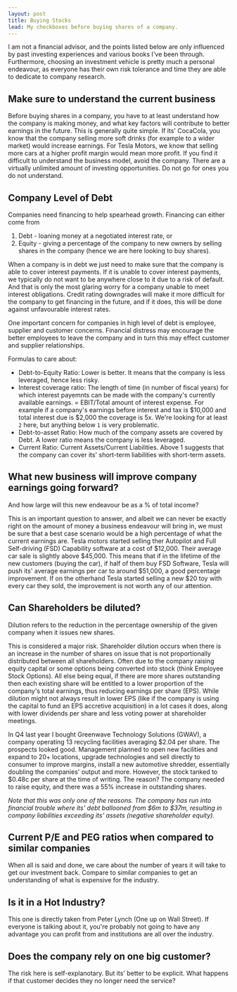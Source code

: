 ```yaml
---
layout: post
title: Buying Stocks
lead: My checkboxes before buying shares of a company.
---
```


I am not a financial advisor, and the points listed below are only influenced by past investing experiences and various books I've been through. Furthermore, choosing an investment vehicle is pretty much a personal endeavour, as everyone has their own risk tolerance and time they are able to dedicate to company research.

## Make sure to understand the current business

Before buying shares in a company, you have to at least understand how the company is making money, and what key factors will contribute to better earnings in the future. This is generally quite simple. If its' CocaCola, you know that the company selling more soft drinks (for example to a wider market) would increase earnings. For Tesla Motors, we know that selling more cars at a higher profit margin would mean more profit. If you find it difficult to understand the business model, avoid the company. There are a virtually unlimited amount of investing opportunities. Do not go for ones you do not understand.

## Company Level of Debt

Companies need financing to help spearhead growth. Financing can either come from 
1. Debt - loaning money at a negotiated interest rate, or 
2. Equity - giving a percentage of the company to new owners by selling shares in the company (hence we are here looking to buy shares).

When a company is in debt we just need to make sure that the company is able to cover interest payments. If it is unable to cover interest payments, we typically do not want to be anywhere close to it due to a risk of default. And that is only the most glaring worry for a company unable to meet interest obligations. Credit rating downgrades will make it more difficult for the company to get financing in the future, and if it does, this will be done against unfavourable interest rates.

One important concern for companies in high level of debt is employee, supplier and customer concerns. Financial distress may encourage the better employees to leave the company and in turn this may effect customer and supplier relationships.


Formulas to care about:

- Debt-to-Equity Ratio: Lower is better. It means that the company is less leveraged, hence less risky.
- Interest coverage ratio: The length of time (in number of fiscal years) for which interest payemnts can be made with the company's currently available earnings. = EBIT/Total amount of interest expense. For example if a company's earnings before interest and tax is $10,000 and total interest due is $2,000 the coverage is 5x. We're looking for at least `2` here, but anything below `1` is very problematic.
- Debt-to-asset Ratio: How much of the company assets are covered by Debt. A lower ratio means the company is less leveraged.
- Current Ratio: Current Assets/Current Liabilities. Above 1 suggests that the company can cover its' short-term liabilities with short-term assets.

## What new business will improve company earnings going forward?

And how large will this new endeavour be as a % of total income?

This is an important question to answer, and albeit we can never be exactly right on the amount of money a business endeavour will bring in, we must be sure that a best case scenario would be a high percentage of what the current earnings are. Tesla motors started selling ther Autopilot and Full Self-driving (FSD) Capability software at a cost of $12,000. Their average car sale is slightly above $45,000. This means that if in the lifetime of the new customers (buying the car), if half of them buy FSD Software, Tesla will push its' average earnings per car to around $51,000, a good percentage improvement. If on the otherhand Tesla started selling a new $20 toy with every car they sold, the improvement is not worth any of our attention.

## Can Shareholders be diluted?

Dilution refers to the reduction in the percentage ownership of the given company when it issues new shares.

This is considered a major risk. Shareholder dilution occurs when there is an increase in the number of shares on issue that is not proportionally distributed between all shareholders. Often due to the company raising equity capital or some options being converted into stock (think Employee Stock Options). All else being equal, if there are more shares outstanding then each existing share will be entitled to a lower proportion of the company's total earnings, thus reducing earnings per share (EPS). While dilution might not always result in lower EPS (like if the company is using the capital to fund an EPS accretive acquisition) in a lot cases it does, along with lower dividends per share and less voting power at shareholder meetings. 

In Q4 last year I bought Greenwave Technology Solutions (GWAV), a company operating 13 recycling facilities averaging $2.04 per share. The prospects looked good. Management planned to open new facilities and expand to 20+ locations, upgrade technologies and sell directly to consumer to improve margins, install a new automotive shredder, essentially doubling the companies' output and more. However, the stock tanked to $0.48c per share at the time of writing. The reason? The company needed to raise equity, and there was a 55% increase in outstanding shares. 

_Note that this was only one of the reasons. The company has run into financial trouble where its' debt ballooned from $6m to $37m, resulting in company liabilities exceeding its' assets (negative shareholder equity)._

## Current P/E and PEG ratios when compared to similar companies

When all is said and done, we care about the number of years it will take to get our investment back. Compare to similar companies to get an understanding of what is expensive for the industry.

## Is it in a Hot Industry?

This one is directly taken from Peter Lynch (One up on Wall Street). If everyone is talking about it, you're probably not going to have any advantage you can profit from and institutions are all over the industry.

## Does the company rely on one big customer?

The risk here is self-explanotary. But its' better to be explicit. What happens if that customer decides they no longer need the service?

